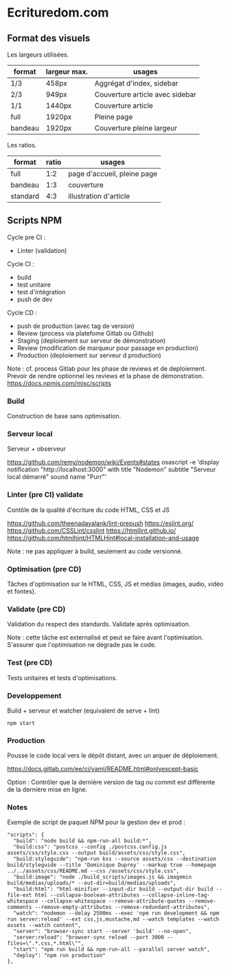 # Ecrituredom.com


## Format des visuels

Les largeurs utilisées.

| format      | largeur max. | usages |
|-------------|--------------|--------|
| 1/3         | 458px        | Aggrégat d'index, sidebar |
| 2/3         | 949px        | Couverture article avec sidebar |
| 1/1         | 1440px       | Couverture article |
| full        | 1920px       | Pleine page |
| bandeau     | 1920px       | Couverture pleine largeur |

Les ratios.

| format   | ratio | usages |
|----------|-------|--------|
| full     | 1:2   | page d'accueil, pleine page |
| bandeau  | 1:3   | couverture |
| standard | 4:3   | illustration d'article |


## Scripts NPM

Cycle pre CI :

 - Linter (validation)

Cycle CI :

 - build
 - test unitaire
 - test d'intégration
 - push de dev

Cycle CD :

 - push de production (avec tag de version)
 - Review (process via platefome Gitlab ou Github)
 - Staging (deploiement sur serveur de démonstration)
 - Review (modification de marqueur pour passage en production)
 - Production (deploiement sur serveur d production)

Note : cf. process Gitlab pour les phase de reviews et de deploiement.
Prevoir de rendre optionnel les reviews et la phase de démonstration.
https://docs.npmjs.com/misc/scripts

### Build
Construction de base sans optimisation.

### Serveur local
Serveur + observeur

https://github.com/remy/nodemon/wiki/Events#states
osascript -e 'display notification "http://localhost:3000" with title "Nodemon" subtitle "Serveur local démarré" sound name "Purr"'

### Linter (pre CI) validate
Contôle de la qualité d'écriture du code HTML, CSS et JS

https://github.com/theenadayalank/lint-prepush
https://eslint.org/
https://github.com/CSSLint/csslint
https://htmllint.github.io/
https://github.com/htmlhint/HTMLHint#local-installation-and-usage

Note : ne pas appliquer à build, seulement au code versionné.

### Optimisation (pre CD)
Tâches d'optimisation sur le HTML, CSS, JS et médias (images, audio, vidéo et fontes).

### Validate (pre CD)
Validation du respect des standards. Validate après optimisation.

Note : cette tâche est externalisé et peut se faire avant l'optimisation. S'assurer que l'optimisation ne dégrade pas le code.

### Test (pre CD)
Tests unitaires et tests d'optimisations.

### Developpement
Build + serveur et watcher (equivalent de serve + lint)

~~~
npm start
~~~

### Production
Pousse le code local vers le dépôt distant, avec un arquer de déploiement.

https://docs.gitlab.com/ee/ci/yaml/README.html#onlyexcept-basic

Option : Contrôler que la dernière version de tag ou commit est diffèrente de la dernière mise en ligne.

### Notes

Exemple de script de paquet NPM pour la gestion dev et prod : 
~~~
"scripts": {
  "build": "node build && npm-run-all build:*",
  "build:css": "postcss --config ./postcss.config.js assets/css/style.css --output build/assets/css/style.css",
  "build:styleguide": "npm-run kss --source assets/css --destination build/styleguide --title 'Dominique Duprey' --markup true --homepage ../../assets/css/README.md --css /assets/css/style.css",
  "build:image": "node ./build_scripts/images.js && imagemin build/medias/uploads/* --out-dir=build/medias/uploads",
  "build:html": "html-minifier --input-dir build --output-dir build --file-ext html --collapse-boolean-attributes --collapse-inline-tag-whitespace --collapse-whitespace --remove-attribute-quotes --remove-comments --remove-empty-attributes --remove-redundant-attributes",
  "watch": "nodemon --delay 2500ms --exec 'npm run development && npm run server:reload' --ext css,js,mustache,md --watch templates --watch assets --watch content",
  "server": "browser-sync start --server 'build' --no-open",
  "server:reload": "browser-sync reload --port 3000 --files=\".*.css,*.html\"",
  "start": "npm run build && npm-run-all --parallel server watch",
  "deploy": "npm run production"
},
~~~
